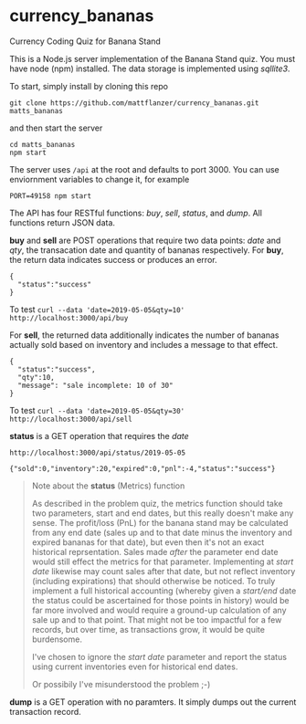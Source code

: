 # currency_bananas
Currency Coding Quiz for Banana Stand

This is a Node.js server implementation of the Banana Stand quiz. You must have node (npm) installed. The data storage is implemented using *sqllite3*.

To start, simply install by cloning this repo 
```
git clone https://github.com/mattflanzer/currency_bananas.git matts_bananas
```
and then start the server
```
cd matts_bananas
npm start
```

The server uses `/api` at the root and defaults to port 3000. You can use enviornment variables to change it, for example 
```
PORT=49158 npm start
```

The API has four RESTful functions: *buy*, *sell*, *status*, and *dump*. All functions return JSON data.

**buy** and **sell** are POST operations that require two data points: _date_ and _qty_, the transacation date and quantity of bananas respectively. 
For **buy**, the return data indicates success or produces an error. 
```
{
  "status":"success"
}
```
To test `curl --data 'date=2019-05-05&qty=10' http://localhost:3000/api/buy`

For **sell**, the returned data additionally indicates the number of bananas actually sold based on inventory and includes a message to that effect.
```
{
  "status":"success",
  "qty":10,
  "message": "sale incomplete: 10 of 30"
}
```
To test `curl --data 'date=2019-05-05&qty=30' http://localhost:3000/api/sell`

**status** is a GET operation that requires the _date_ 
```
http://localhost:3000/api/status/2019-05-05

{"sold":0,"inventory":20,"expired":0,"pnl":-4,"status":"success"}
```

> Note about the **status** (Metrics) function
>
> As described in the problem quiz, the metrics function should take two parameters, start and end dates, but this really doesn't make any sense. The profit/loss (PnL) for the banana stand may be calculated from any end date (sales up and to that date minus the inventory and expired bananas for that date), but even then it's not an exact historical reprsentation. Sales made _after_ the parameter end date would still effect the metrics for that parameter. Implementing at _start date_ likewise may count sales after that date, but not reflect inventory (including expirations) that should otherwise be noticed. To truly implement a full historical accounting (whereby given a _start/end_ date the status could be ascertained for those points in history) would be far more involved and would require a ground-up calculation of any sale up and to that point. That might not be too impactful for a few records, but over time, as transactions grow, it would be quite burdensome.
>
> I've chosen to ignore the _start date_ parameter and report the status using current inventories even for historical end dates.
>
> Or possibily I've misunderstood the problem ;-)

**dump** is a GET operation with no paramters. It simply dumps out the current transaction record.


